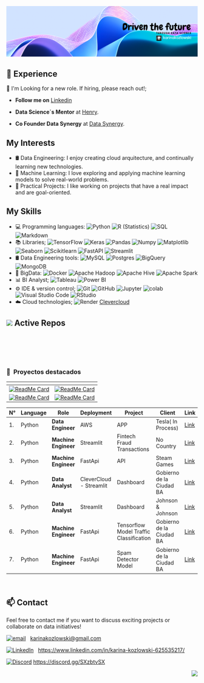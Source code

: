 ![Banner](Assets1/fondo.png)
<p>






## 💼 **Experience**  


🚀  I'm Looking for a new role. If hiring, please reach out!;
 - **Follow me on** [Linkedin](https://www.linkedin.com/in/karina-kozlowski-625535217/)

-  **Data Science´s Mentor** at  [Henry](https://www.linkedin.com/school/henryok/mycompany/).

 - **Co Founder Data Synergy** at [Data Synergy](https://www.linkedin.com/groups/8168244/).



## My Interests
- 🛢 Data Engineering: I enjoy creating cloud arquitecture, and continually learning new technologies.
- 🤖 Machine Learning: I love exploring and applying machine learning models to solve real-world problems.
- 🚀 Practical Projects: I like working on projects that have a real impact and are goal-oriented.



## My Skills

- 💻 Programming languages:
   ![Python](https://img.shields.io/badge/-Python-333333?style=flat&logo=python)
  ![R (Statistics)](https://img.shields.io/badge/-R-333333?style=flat&logo=R&logoColor=276DC3)
  ![SQL](https://img.shields.io/badge/-SQL-333333?style=flat&logo=sql)
  ![Markdown](https://img.shields.io/badge/-Markdown-333333?style=flat&logo=markdown)
- 📚 Libraries;
  ![TensorFlow](https://img.shields.io/badge/-TensorFlow-333333?style=flat&logo=tensorflow)
  ![Keras](https://img.shields.io/badge/-Keras-333333?style=flat&logo=keras)
  ![Pandas](https://img.shields.io/badge/-Pandas-333333?style=flat&logo=pandas)
  ![Numpy](https://img.shields.io/badge/-Numpy-333333?style=flat&logo=numpy)
  ![Matplotlib](https://img.shields.io/badge/-Matplotlib-333333?style=flat&logo=matplotlib)
  ![Seaborn](https://img.shields.io/badge/-Seaborn-333333?style=flat&logo=seaborn)
  ![Scikitlearn](https://img.shields.io/badge/-Scikitlearn-333333?style=flat&logo=scikitlearn)
  ![FastAPI](https://img.shields.io/badge/-FastAPI-333333?style=flat&logo=fastapi)
  ![Streamlit](https://img.shields.io/badge/-Streamlit-333333?style=flat&logo=streamlit)
- 🛢 Data Engineering tools: 
  ![MySQL](https://img.shields.io/badge/-MySQL-333333?style=flat&logo=MySQL)
  ![Postgres](https://img.shields.io/badge/-Postgres-333333?style=flat&logo=postgresql)
  ![BigQuery](https://img.shields.io/badge/-BigQuery-333333?style=flat&logo=googlebigquery)
  ![MongoDB](https://img.shields.io/badge/-MongoDB-333333?style=flat&logo=mongodb)
- 🔧 BigData: 
  ![Docker](https://img.shields.io/badge/-Docker-333333?style=flat&logo=docker)
  ![Apache Hadoop](https://img.shields.io/badge/-Apache%20Hadoop-333333?style=flat&logo=apache-hadoop)
  ![Apache Hive](https://img.shields.io/badge/-Apache%20Hive-333333?style=flat&logo=apache-hive)
  ![Apache Spark](https://img.shields.io/badge/-Apache%20Spark-333333?style=flat&logo=apache-spark)
- 📊 BI Analyst;
  ![Tableau](https://img.shields.io/badge/-Tableau-333333?style=flat&logo=tableau)
  ![Power BI](https://img.shields.io/badge/-Power%20BI-333333?style=flat&logo=powerbi)
- ⚙️ IDE & version control;
  ![Git](https://img.shields.io/badge/-Git-333333?style=flat&logo=git)
  ![GitHub](https://img.shields.io/badge/-GitHub-333333?style=flat&logo=github)
  ![Jupyter](https://img.shields.io/badge/-Jupyter-333333?style=flat&logo=jupyter)
  ![colab](https://img.shields.io/badge/-colab-333333?style=flat&logo=colabbadge)
  ![Visual Studio Code](https://img.shields.io/badge/-Visual%20Studio%20Code-333333?style=flat&logo=visual-studio-code&logoColor=007ACC)
  ![RStudio](https://img.shields.io/badge/-RStudio-333333?style=flat&logo=rstudio)
- ☁️ Cloud technologies;
  ![Render](https://img.shields.io/badge/-Render-333333?style=flat&logo=render)
 [Clevercloud]()



  
  
</p>

## <img src="https://media2.giphy.com/media/QssGEmpkyEOhBCb7e1/giphy.gif?cid=ecf05e47a0n3gi1bfqntqmob8g9aid1oyj2wr3ds3mg700bl&rid=giphy.gif" width ="25"><b> Active Repos</b>
<br>
<p align="center">
<br/>
<br>


<div align="left">
<h3> 📁 &nbsp;Proyectos destacados</h3>
</div>

| <!-- -->      | <!-- -->        |
|:-------------:|:---------------:|
| [![ReadMe Card](https://github-readme-stats.vercel.app/api/pin/?username=karinakozlowski&repo=Data_Siniestros_Viales&theme=nightowl)](https://github.com/karinakozlowski/Data_Siniestros_Viales)|[![ReadMe Card](https://github-readme-stats.vercel.app/api/pin/?username=Data-Synergy&repo=EcoDriverNY&theme=nightowl)](https://github.com/Data-Synergy/EcoDriverNY)|
|[![ReadMe Card](https://github-readme-stats.vercel.app/api/pin/?username=No-Country&repo=C16-103-t-DataBi&theme=nightowl)](https://github.com/No-Country/C16-103-t-DataBi)|[![ReadMe Card](https://github-readme-stats.vercel.app/api/pin/?username=karinakozlowski&repo=MLOPS_API&theme=nightowl)](https://github.com/karinakozlowski/MLOPS_API)|
</div>

 
| N° | Language | Role  | Deployment | Project  |  Client | Link |
| ---- | --- | ---------- |---------- | --------- | ------------ |------------ |
| 1. | Python | **Data Engineer** | AWS | APP | Tesla( In Process) | [Link](https://github.com/Data-Synergy/EcoDriverNY) |
| 2. | Python | **Machine Engineer** | Streamlit | Fintech Fraud Transactions  | No Country| [Link](https://github.com/No-Country/C16-103-t-DataBi) |
| 3. | Python | **Machine Engineer** | FastApi | API  |Steam Games | [Link](https://github.com/karinakozlowski/MLOPS_API) |
| 4. | Python | **Data Analyst** | CleverCloud - Streamlit  | Dashboard  |Gobierno de la Ciudad BA |  [Link](https://github.com/karinakozlowski/Data_Siniestros_Viales) |
| 5. | Python | **Data Analyst** | Streamlit |  Dashboard | Johnson & Johnson |  [Link](https://github.com/karinakozlowski/Online_Retail) |
| 6. | Python | **Machine Engineer** | FastApi | Tensorflow Model Traffic Classification |Gobierno de la Ciudad BA| [Link](https://github.com/karinakozlowski/Traffic_Sign_Classification) |
| 7. | Python | **Machine Engineer** | FastApi  | Spam Detector Model | Gobierno de la Ciudad BA| [Link](https://github.com/karinakozlowski/Spam_Detector) |




<br/>



## 📫 Contact 


Feel free to contact me if you want to discuss exciting projects or collaborate on data initiatives!

[![email](https://img.shields.io/badge/Gmail-D14836?style=flat&logo=gmail&logoColor=white)](mailto:karinakozlowski@gmail.com?subject=Found%20you%20on%20GitHub%20-%20let's%20connect!&body=Hi%20Karina,-%0D%0A%0D%0AI%20came%20across%20your%20profile%20on%20GitHub%20and%20wanted%20to...) &nbsp;
karinakozlowski@gmail.com 

[![LinkedIn](https://img.shields.io/badge/LinkedIn-0077B5?style=flat&logo=linkedin&logoColor=white)](https://www.linkedin.com/in/karina-kozlowski-625535217/) &nbsp;
https://www.linkedin.com/in/karina-kozlowski-625535217/

[![Discord](https://img.shields.io/badge/Discord-7289DA?style=flat&logo=discord&logoColor=white)](https://discord.gg/SXzbtvSX)
https://discord.gg/SXzbtvSX

<div align="right">
    <img src="https://komarev.com/ghpvc/?username=karina-kozlowski&style=for-the-badge&color=55acb7&label=VISITANTES"/>
</div>










